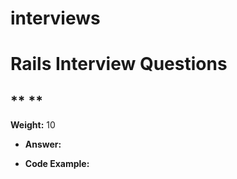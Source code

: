 # interviews

# Rails Interview Questions

## ** **
**Weight:** 10
- **Answer:**

- **Code Example:**
  ```ruby

  ```
